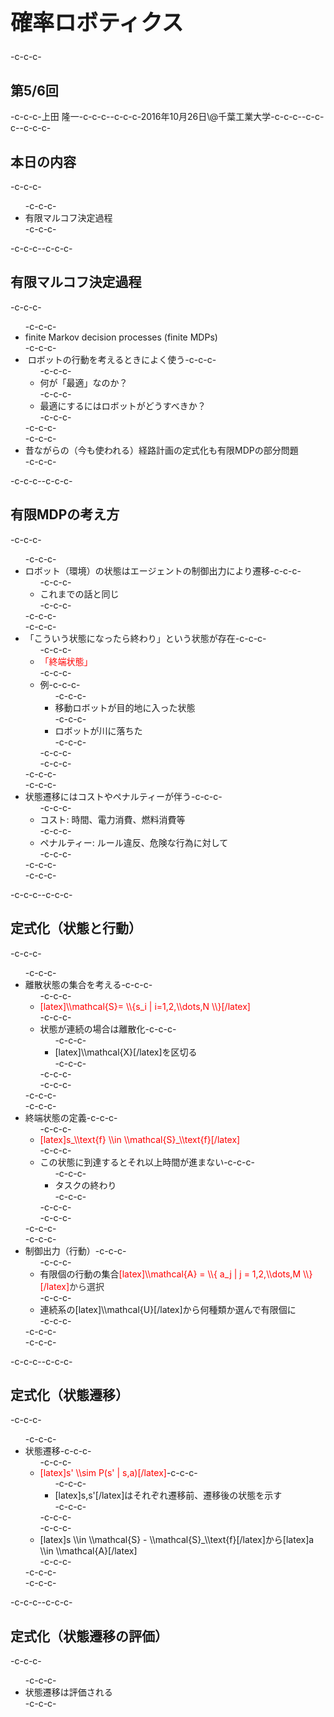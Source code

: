 <h1 style="font-size: 250%;">確率ロボティクス</h1>-c-c-c-<h2>第5/6回</h2>-c-c-c-上田 隆一-c-c-c--c-c-c-2016年10月26日\@千葉工業大学-c-c-c--c-c-c-<!--nextpage-->-c-c-c-<h2>本日の内容</h2>-c-c-c-<ul>-c-c-c- 	<li>有限マルコフ決定過程</li>-c-c-c-</ul>-c-c-c-<!--nextpage-->-c-c-c-<h2>有限マルコフ決定過程</h2>-c-c-c-<ul>-c-c-c- 	<li>finite Markov decision processes (finite MDPs)</li>-c-c-c- 	<li> ロボットの行動を考えるときによく使う-c-c-c-<ul>-c-c-c- 	<li>何が「最適」なのか？</li>-c-c-c- 	<li>最適にするにはロボットがどうすべきか？</li>-c-c-c-</ul>-c-c-c-</li>-c-c-c- 	<li>昔ながらの（今も使われる）経路計画の定式化も有限MDPの部分問題</li>-c-c-c-</ul>-c-c-c-<!--nextpage-->-c-c-c-<h2>有限MDPの考え方</h2>-c-c-c-<ul>-c-c-c- 	<li>ロボット（環境）の状態はエージェントの制御出力により遷移-c-c-c-<ul>-c-c-c- 	<li>これまでの話と同じ</li>-c-c-c-</ul>-c-c-c-</li>-c-c-c- 	<li>「こういう状態になったら終わり」という状態が存在-c-c-c-<ul>-c-c-c- 	<li><span style="color: #ff0000;">「終端状態」 </span></li>-c-c-c- 	<li>例-c-c-c-<ul>-c-c-c- 	<li>移動ロボットが目的地に入った状態</li>-c-c-c- 	<li>ロボットが川に落ちた</li>-c-c-c-</ul>-c-c-c-</li>-c-c-c-</ul>-c-c-c-</li>-c-c-c- 	<li>状態遷移にはコストやペナルティーが伴う-c-c-c-<ul>-c-c-c- 	<li>コスト: 時間、電力消費、燃料消費等</li>-c-c-c- 	<li>ペナルティー: ルール違反、危険な行為に対して</li>-c-c-c-</ul>-c-c-c-</li>-c-c-c-</ul>-c-c-c-<!--nextpage-->-c-c-c-<h2>定式化（状態と行動）</h2>-c-c-c-<ul>-c-c-c- 	<li>離散状態の集合を考える-c-c-c-<ul>-c-c-c- 	<li><span style="color: #ff0000;">[latex]\\mathcal{S}= \\{s_i | i=1,2,\\dots,N \\}[/latex]</span></li>-c-c-c- 	<li>状態が連続の場合は離散化-c-c-c-<ul>-c-c-c- 	<li>[latex]\\mathcal{X}[/latex]を区切る</li>-c-c-c-</ul>-c-c-c-</li>-c-c-c-</ul>-c-c-c-</li>-c-c-c- 	<li>終端状態の定義-c-c-c-<ul>-c-c-c- 	<li><span style="color: #ff0000;">[latex]s_\\text{f} \\in \\mathcal{S}_\\text{f}[/latex]</span></li>-c-c-c- 	<li>この状態に到達するとそれ以上時間が進まない-c-c-c-<ul>-c-c-c- 	<li>タスクの終わり</li>-c-c-c-</ul>-c-c-c-</li>-c-c-c-</ul>-c-c-c-</li>-c-c-c- 	<li>制御出力（行動）-c-c-c-<ul>-c-c-c- 	<li>有限個の行動の集合<span style="color: #ff0000;">[latex]\\mathcal{A} = \\{ a_j | j = 1,2,\\dots,M \\}[/latex]<span style="color: #333333;">から選択</span></span></li>-c-c-c- 	<li>連続系の[latex]\\mathcal{U}[/latex]から何種類か選んで有限個に</li>-c-c-c-</ul>-c-c-c-</li>-c-c-c-</ul>-c-c-c-<!--nextpage-->-c-c-c-<h2>定式化（状態遷移）</h2>-c-c-c-<ul>-c-c-c- 	<li>状態遷移-c-c-c-<ul>-c-c-c- 	<li><span style="color: #ff0000;">[latex]s' \\sim P(s' | s,a)[/latex]</span>-c-c-c-<ul>-c-c-c- 	<li>[latex]s,s'[/latex]はそれぞれ遷移前、遷移後の状態を示す</li>-c-c-c-</ul>-c-c-c-</li>-c-c-c- 	<li>[latex]s \\in \\mathcal{S} - \\mathcal{S}_\\text{f}[/latex]から[latex]a \\in \\mathcal{A}[/latex]</li>-c-c-c-</ul>-c-c-c-</li>-c-c-c-</ul>-c-c-c-<!--nextpage-->-c-c-c-<h2>定式化（状態遷移の評価）</h2>-c-c-c-<ul>-c-c-c- 	<li>状態遷移は評価される</li>-c-c-c-</ul>
